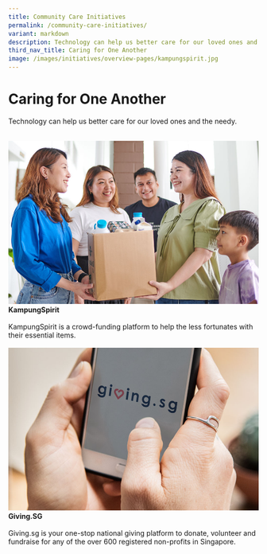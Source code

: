 ```yaml
---
title: Community Care Initiatives
permalink: /community-care-initiatives/
variant: markdown
description: Technology can help us better care for our loved ones and the needy.
third_nav_title: Caring for One Another
image: /images/initiatives/overview-pages/kampungspirit.jpg
---
```

# Caring for One Another

Technology can help us better care for our loved ones and the needy.

<br>
<div class="row">

<div class="col"> 
<a href="/initiatives/kampungspirit"><img src="/images/initiatives/overview-pages/kampungspirit.jpg" alt="KampungSpirit"></a><br>
    <div class="header"><b>KampungSpirit</b></div><br>
    <div class="para">KampungSpirit&nbsp;is a crowd-funding platform to help the less fortunates with their essential items.</div>
<br>
</div>

<div class="col"> 
<a href="/initiatives/givingsg"><img src="/images/initiatives/overview-pages/givingsg.jpg" alt="Giving.SG"></a><br>
     <div class="header"><b>Giving.SG</b></div><br>
    <div class="para">Giving.sg is your one-stop national giving platform to donate, volunteer and fundraise for any of the over 600 registered non-profits in Singapore.</div>
<br>
</div>

<div class="col"></div>
	
</div>